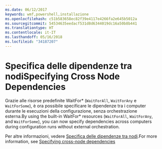 ```yaml
---
ms.date: 06/12/2017
keywords: wmf,powershell,installazione
ms.openlocfilehash: c51b583658ec82f39e4117e4266fa2e645b5012a
ms.sourcegitcommit: 54534635eedacf531d8d6344019dc16a50b8b441
ms.translationtype: HT
ms.contentlocale: it-IT
ms.lasthandoff: 05/16/2018
ms.locfileid: "34187207"
---
```

# <a name="specifying-cross-node-dependencies"></a><span data-ttu-id="f134f-102">Specifica delle dipendenze tra nodi</span><span class="sxs-lookup"><span data-stu-id="f134f-102">Specifying Cross Node Dependencies</span></span>

<span data-ttu-id="f134f-103">Grazie alle risorse predefinite WaitFor\* (`WaitForAll`, `WaitForAny` e `WaitForSome`), è ora possibile specificare le dipendenze tra i computer durante le esecuzioni della configurazione, senza orchestrazione esterna.</span><span class="sxs-lookup"><span data-stu-id="f134f-103">By using the built-in WaitFor\* resources (`WaitForAll`, `WaitForAny`, and `WaitForSome`), you can now specify dependencies across computers during configuration runs without external orchestration.</span></span>

<span data-ttu-id="f134f-104">Per altre informazioni, vedere [Specifica delle dipendenze tra nodi](https://msdn.microsoft.com/powershell/dsc/crossnodedependencies).</span><span class="sxs-lookup"><span data-stu-id="f134f-104">For more information, see [Specifying cross-node dependencies](https://msdn.microsoft.com/powershell/dsc/crossnodedependencies)</span></span>
